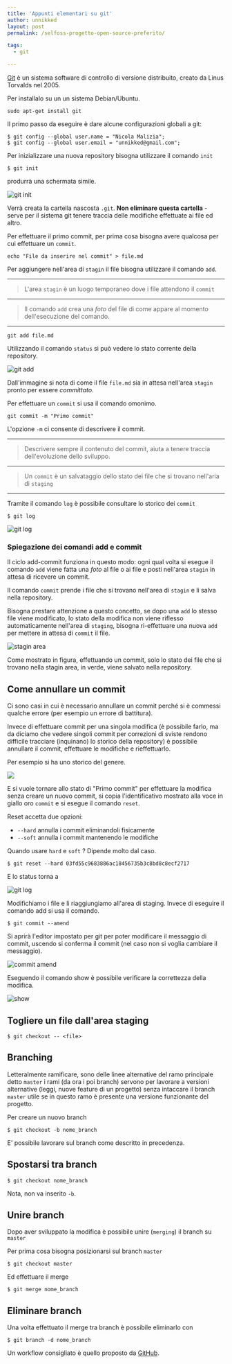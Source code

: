 ```yaml
---
title: 'Appunti elementari su git'
author: unnikked
layout: post
permalink: /selfoss-progetto-open-source-preferito/

tags:
  - git

---
```


[Git](https://it.wikipedia.org/wiki/Git_%28software%29) è un sistema software di controllo di versione distribuito, creato da Linus Torvalds nel 2005.

Per installalo su un un sistema Debian/Ubuntu. 

```
sudo apt-get install git
```

Il primo passo da eseguire è dare alcune configurazioni globali a git: 

```
$ git config --global user.name = "Nicola Malizia";
$ git config --global user.email = "unnikked@gmail.com";
```

Per inizializzare una nuova repository bisogna utilizzare il comando `init`

```
$ git init
```

produrrà una schermata simile. 

![git init](https://lh3.googleusercontent.com/-MKyXHlD48Ws/VpJvjckgnvI/AAAAAAAAALk/qp44ptTLiVQ/s0/Schermata+del+2016-01-10+15%253A49%253A23.png "git init")

Verrà creata la cartella nascosta `.git`. **Non eliminare questa cartella** - serve per il sistema git tenere traccia delle modifiche effettuate ai file ed altro. 

Per effettuare il primo commit, per prima cosa bisogna avere qualcosa per cui effettuare un `commit`. 

```
echo "File da inserire nel commit" > file.md
```

Per aggiungere nell'area di `stagin` il file bisogna utilizzare il comando `add`. 

---

> L'area `stagin` è un luogo temporaneo dove i file attendono il `commit`

---

> Il comando `add` crea una _foto_ del file di come appare al momento dell'esecuzione del comando. 

---

```
git add file.md
```

Utilizzando il comando `status` si può vedere lo stato corrente della repository. 

![git add](https://lh3.googleusercontent.com/-_uJKmIAhV0c/VpJwk_QAIkI/AAAAAAAAALw/ulVtBWaqW9Q/s0/Schermata+del+2016-01-10+15%253A53%253A54.png "git add")

Dall'immagine si nota di come il file `file.md` sia in attesa nell'area `stagin` pronto per essere _committato_. 

Per effettuare un `commit` si usa il comando omonimo. 

```
git commit -m "Primo commit"
```

L'opzione `-m` ci consente di descrivere il commit. 

---

> Descrivere sempre il contenuto del commit, aiuta a tenere traccia dell'evoluzione dello sviluppo. 

---

> Un `commit` è un salvataggio dello stato dei file che si trovano nell'aria di `staging`

---

Tramite il comando `log` è possibile consultare lo storico dei `commit`

```
$ git log
```

![git log](https://lh3.googleusercontent.com/-LYbiMV6iB3o/VpJyUTYmWNI/AAAAAAAAAME/bX8BD94IhEM/s0/Schermata+del+2016-01-10+16%253A01%253A22.png "git log")

### Spiegazione dei comandi add e commit

Il ciclo add-commit funziona in questo modo: ogni qual volta si esegue il comando `add` viene fatta una _foto_ al file o ai file e posti nell'area `stagin` in attesa di ricevere un commit. 

Il comando `commit` prende i file che si trovano nell'area di `stagin` e li salva nella repository. 

Bisogna prestare attenzione a questo concetto, se dopo una `add` lo stesso file viene modificato, lo stato della modifica non viene riflesso automaticamente nell'area di `staging`, bisogna ri-effettuare una nuova `add` per mettere in attesa di `commit` il file. 

![stagin area](https://lh3.googleusercontent.com/-GzQa5IOY4yI/VpJ1B-vNytI/AAAAAAAAAMY/nJygledcahA/s0/Schermata+del+2016-01-10+16%253A12%253A58.png "staging area")

Come mostrato in figura, effettuando un commit, solo lo stato dei file che si trovano nella stagin area, in verde, viene salvato nella repository. 

## Come annullare un commit

Ci sono casi in cui è necessario annullare un commit perché si è commessi qualche errore (per esempio un errore di battitura). 

Invece di effettuare commit per una singola modifica (è possibile farlo, ma da diciamo che vedere singoli commit per correzioni di sviste rendono difficile tracciare (inquinano) lo storico della repository) è possibile annullare il commit, effettuare le modifiche e rieffettuarlo. 

Per esempio si ha uno storico del genere. 

![](https://lh3.googleusercontent.com/-nt-PdvRV6LY/VpJ20vfXqZI/AAAAAAAAAMs/PgKfWhckBFM/s0/Schermata+del+2016-01-10+16%253A20%253A36.png)

E si vuole tornare allo stato di "Primo commit" per effettuare la modifica senza creare un nuovo commit, si copia l'identificativo mostrato alla voce in giallo oro `commit` e si esegue il comando `reset`.

Reset accetta due opzioni:

- `--hard` annulla i commit eliminandoli fisicamente
- `--soft` annulla i commit mantenendo le modifiche

Quando usare `hard` e `soft` ? Dipende molto dal caso. 

```
$ git reset --hard 03fd55c9683886ac18456735b3c8bd8c8ecf2717
```

E lo status torna a 

![git log](https://lh3.googleusercontent.com/-LYbiMV6iB3o/VpJyUTYmWNI/AAAAAAAAAME/bX8BD94IhEM/s0/Schermata+del+2016-01-10+16%253A01%253A22.png "git log")

Modifichiamo i file e li riaggiungiamo all'area di staging. Invece di eseguire il comando add si usa il comando. 

```
$ git commit --amend
```

Si aprirà l'editor impostato per git per poter modificare il messaggio di commit, uscendo si conferma il commit (nel caso non si voglia cambiare il messaggio). 

![commit amend](https://lh3.googleusercontent.com/-CHgbdBql-_8/VpJ4iZ73FFI/AAAAAAAAANA/P_5FpQHN_lo/s0/Schermata+del+2016-01-10+16%253A27%253A54.png "commit amend")

Eseguendo il comando show è possibile verificare la correttezza della modifica. 

![show](https://lh3.googleusercontent.com/-0gwJCWz585k/VpJ46caLUoI/AAAAAAAAANM/AhRy_Ewx5js/s0/Schermata+del+2016-01-10+16%253A29%253A14.png "show")


## Togliere un file dall'area staging

```
$ git checkout -- <file>
```

## Branching

Letteralmente ramificare, sono delle linee alternative del ramo principale detto `master` i rami (da ora i poi branch) servono per lavorare a versioni alternative (leggi, nuove feature di un progetto) senza intaccare il branch `master` utile se in questo ramo è presente una versione funzionante del progetto. 

Per creare un nuovo branch

```
$ git checkout -b nome_branch
```

E' possibile lavorare sul branch come descritto in precedenza. 

## Spostarsi tra branch

```
$ git checkout nome_branch
```

Nota, non va inserito `-b`.


## Unire branch

Dopo aver sviluppato la modifica è possibile unire (`merging`) il branch su `master`

Per prima cosa bisogna posizionarsi sul branch `master`

```
$ git checkout master
```

Ed effettuare il merge

```
$ git merge nome_branch
```

## Eliminare branch

Una volta effettuato il merge tra branch è possibile eliminarlo con

```
$ git branch -d nome_branch
```

Un workflow consigliato è quello proposto da [GitHub](https://guides.github.com/introduction/flow/index.html). 